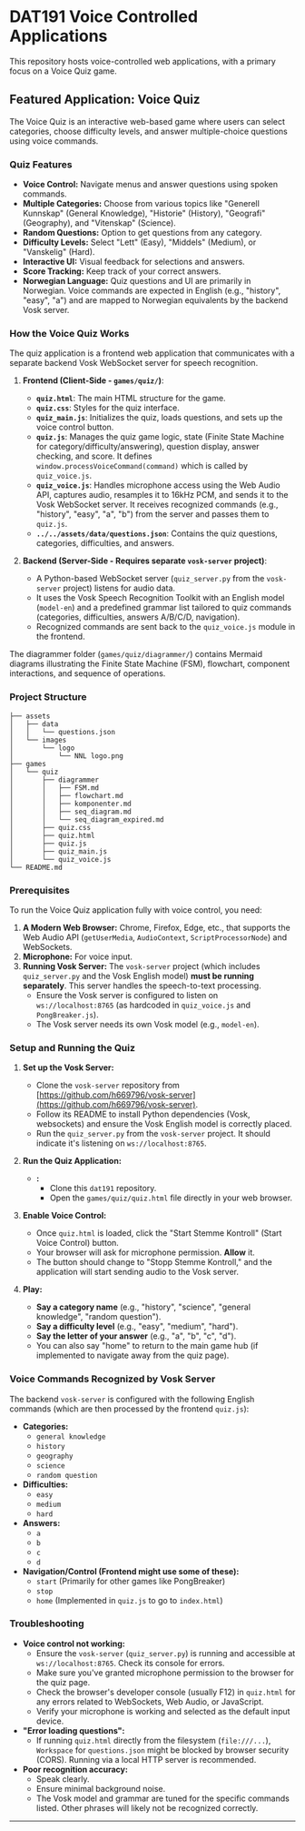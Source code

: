 # DAT191 Voice Controlled Applications

This repository hosts voice-controlled web applications, with a primary focus on a Voice Quiz game.

## Featured Application: Voice Quiz

The Voice Quiz is an interactive web-based game where users can select categories, choose difficulty levels, and answer multiple-choice questions using voice commands.

### Quiz Features

* **Voice Control:** Navigate menus and answer questions using spoken commands.
* **Multiple Categories:** Choose from various topics like "Generell Kunnskap" (General Knowledge), "Historie" (History), "Geografi" (Geography), and "Vitenskap" (Science).
* **Random Questions:** Option to get questions from any category.
* **Difficulty Levels:** Select "Lett" (Easy), "Middels" (Medium), or "Vanskelig" (Hard).
* **Interactive UI:** Visual feedback for selections and answers.
* **Score Tracking:** Keep track of your correct answers.
* **Norwegian Language:** Quiz questions and UI are primarily in Norwegian. Voice commands are expected in English (e.g., "history", "easy", "a") and are mapped to Norwegian equivalents by the backend Vosk server.

### How the Voice Quiz Works

The quiz application is a frontend web application that communicates with a separate backend Vosk WebSocket server for speech recognition.

1. **Frontend (Client-Side - `games/quiz/`)**:
   * **`quiz.html`**: The main HTML structure for the game.
   * **`quiz.css`**: Styles for the quiz interface.
   * **`quiz_main.js`**: Initializes the quiz, loads questions, and sets up the voice control button.
   * **`quiz.js`**: Manages the quiz game logic, state (Finite State Machine for category/difficulty/answering), question display, answer checking, and score. It defines `window.processVoiceCommand(command)` which is called by `quiz_voice.js`.
   * **`quiz_voice.js`**: Handles microphone access using the Web Audio API, captures audio, resamples it to 16kHz PCM, and sends it to the Vosk WebSocket server. It receives recognized commands (e.g., "history", "easy", "a", "b") from the server and passes them to `quiz.js`.
   * **`../../assets/data/questions.json`**: Contains the quiz questions, categories, difficulties, and answers.

2. **Backend (Server-Side - Requires separate `vosk-server` project)**:
   * A Python-based WebSocket server (`quiz_server.py` from the `vosk-server` project) listens for audio data.
   * It uses the Vosk Speech Recognition Toolkit with an English model (`model-en`) and a predefined grammar list tailored to quiz commands (categories, difficulties, answers A/B/C/D, navigation).
   * Recognized commands are sent back to the `quiz_voice.js` module in the frontend.

The diagrammer folder (`games/quiz/diagrammer/`) contains Mermaid diagrams illustrating the Finite State Machine (FSM), flowchart, component interactions, and sequence of operations.

### Project Structure

```
├── assets
│   ├── data
│   │   └── questions.json 
│   └── images
│       └── logo
│           └── NNL logo.png
├── games
│   └── quiz
│       ├── diagrammer
│       │   ├── FSM.md 
│       │   ├── flowchart.md 
│       │   ├── komponenter.md 
│       │   ├── seq_diagram.md 
│       │   └── seq_diagram_expired.md 
│       ├── quiz.css 
│       ├── quiz.html 
│       ├── quiz.js 
│       ├── quiz_main.js 
│       └── quiz_voice.js 
└── README.md
```

### Prerequisites

To run the Voice Quiz application fully with voice control, you need:

1. **A Modern Web Browser:** Chrome, Firefox, Edge, etc., that supports the Web Audio API (`getUserMedia`, `AudioContext`, `ScriptProcessorNode`) and WebSockets.
2. **Microphone:** For voice input.
3. **Running Vosk Server:** The `vosk-server` project (which includes `quiz_server.py` and the Vosk English model) **must be running separately**. This server handles the speech-to-text processing.
   * Ensure the Vosk server is configured to listen on `ws://localhost:8765` (as hardcoded in `quiz_voice.js` and `PongBreaker.js`).
   * The Vosk server needs its own Vosk model (e.g., `model-en`).

### Setup and Running the Quiz

1. **Set up the Vosk Server:**
   * Clone the `vosk-server` repository from [https://github.com/h669796/vosk-server](https://github.com/h669796/vosk-server).
   * Follow its README to install Python dependencies (Vosk, websockets) and ensure the Vosk English model is correctly placed.
   * Run the `quiz_server.py` from the `vosk-server` project. It should indicate it's listening on `ws://localhost:8765`.

2. **Run the Quiz Application:**
   * **:**
     * Clone this `dat191` repository.
     * Open the `games/quiz/quiz.html` file directly in your web browser.

3. **Enable Voice Control:**
   * Once `quiz.html` is loaded, click the "Start Stemme Kontroll" (Start Voice Control) button.
   * Your browser will ask for microphone permission. **Allow** it.
   * The button should change to "Stopp Stemme Kontroll," and the application will start sending audio to the Vosk server.

4. **Play:**
   * **Say a category name** (e.g., "history", "science", "general knowledge", "random question").
   * **Say a difficulty level** (e.g., "easy", "medium", "hard").
   * **Say the letter of your answer** (e.g., "a", "b", "c", "d").
   * You can also say "home" to return to the main game hub (if implemented to navigate away from the quiz page).

### Voice Commands Recognized by Vosk Server

The backend `vosk-server` is configured with the following English commands (which are then processed by the frontend `quiz.js`):

* **Categories:**
  * `general knowledge`
  * `history`
  * `geography`
  * `science`
  * `random question`
* **Difficulties:**
  * `easy`
  * `medium`
  * `hard`
* **Answers:**
  * `a`
  * `b`
  * `c`
  * `d`
* **Navigation/Control (Frontend might use some of these):**
  * `start` (Primarily for other games like PongBreaker)
  * `stop`
  * `home` (Implemented in `quiz.js` to go to `index.html`)

### Troubleshooting

* **Voice control not working:**
  * Ensure the `vosk-server` (`quiz_server.py`) is running and accessible at `ws://localhost:8765`. Check its console for errors.
  * Make sure you've granted microphone permission to the browser for the quiz page.
  * Check the browser's developer console (usually F12) in `quiz.html` for any errors related to WebSockets, Web Audio, or JavaScript.
  * Verify your microphone is working and selected as the default input device.
* **"Error loading questions":**
  * If running `quiz.html` directly from the filesystem (`file:///...`), `Workspace` for `questions.json` might be blocked by browser security (CORS). Running via a local HTTP server is recommended.
* **Poor recognition accuracy:**
  * Speak clearly.
  * Ensure minimal background noise.
  * The Vosk model and grammar are tuned for the specific commands listed. Other phrases will likely not be recognized correctly.

---
